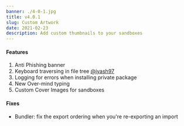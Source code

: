 ```yaml
---
banner: ./4-0-1.jpg
title: v4.0.1
slug: Custom Artwork
date: 2021-02-23
description: Add custom thumbnails to your sandboxes
---
```


#### Features

1. Anti Phishing banner 
2. Keyboard traversing in file tree [@jyash97](https://github.com/codesandbox/codesandbox-client/pull/5505)
3. Logging for errors when installing private package 
4. New Over-mind typing 
5. Custom Cover Images for sandboxes 



#### Fixes
- Bundler: fix the export ordering when you're re-exporting an import
